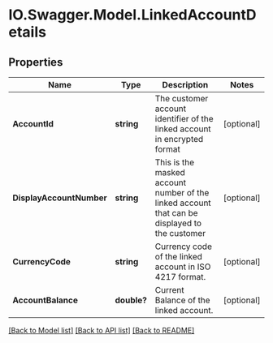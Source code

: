 # IO.Swagger.Model.LinkedAccountDetails
## Properties

Name | Type | Description | Notes
------------ | ------------- | ------------- | -------------
**AccountId** | **string** | The customer account identifier of the linked account in encrypted format | [optional] 
**DisplayAccountNumber** | **string** | This is the masked account number of the linked account that can be displayed to the customer | [optional] 
**CurrencyCode** | **string** | Currency code of the linked account in ISO 4217 format. | [optional] 
**AccountBalance** | **double?** | Current Balance of the linked account. | [optional] 

[[Back to Model list]](../README.md#documentation-for-models) [[Back to API list]](../README.md#documentation-for-api-endpoints) [[Back to README]](../README.md)

